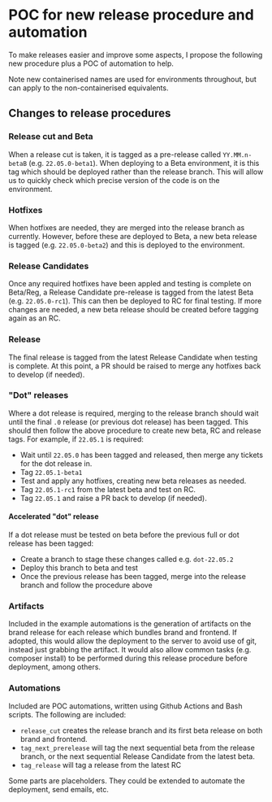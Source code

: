 # POC for new release procedure and automation

To make releases easier and improve some aspects, I propose the following new procedure plus a POC of automation to help.

Note new containerised names are used for environments throughout, but can apply to the non-containerised equivalents.

## Changes to release procedures

### Release cut and Beta
When a release cut is taken, it is tagged as a pre-release called `YY.MM.n-betaB` (e.g. `22.05.0-beta1`). When deploying to a Beta
environment, it is this tag which should be deployed rather than the release branch. This will allow us to quickly check which
precise version of the code is on the environment.

### Hotfixes
When hotfixes are needed, they are merged into the release branch as currently. However, before these are deployed to Beta, a
new beta release is tagged (e.g. `22.05.0-beta2`) and this is deployed to the environment.

### Release Candidates
Once any required hotfixes have been appled and testing is complete on Beta/Reg, a Release Candidate pre-release is tagged from the
latest Beta (e.g. `22.05.0-rc1`). This can then be deployed to RC for final testing. If more changes are needed, a new beta release
should be created before tagging again as an RC.

### Release
The final release is tagged from the latest Release Candidate when testing is complete. At this point, a PR should be raised to merge
any hotfixes back to develop (if needed).

### "Dot" releases
Where a dot release is required, merging to the release branch should wait until the final `.0` release (or previous dot release) has
been tagged. This should then follow the above procedure to create new beta, RC and release tags. For example, if `22.05.1` is required:
- Wait until `22.05.0` has been tagged and released, then merge any tickets for the dot release in.
- Tag `22.05.1-beta1`
- Test and apply any hotfixes, creating new beta releases as needed.
- Tag `22.05.1-rc1` from the latest beta and test on RC.
- Tag `22.05.1` and raise a PR back to develop (if needed).

#### Accelerated "dot" release
If a dot release must be tested on beta before the previous full or dot release has been tagged:
- Create a branch to stage these changes called e.g. `dot-22.05.2`
- Deploy this branch to beta and test
- Once the previous release has been tagged, merge into the release branch and follow the procedure above

### Artifacts
Included in the example automations is the generation of artifacts on the brand release for each release which bundles brand and frontend.
If adopted, this would allow the deployment to the server to avoid use of git, instead just grabbing the artifact. It would also allow
common tasks (e.g. composer install) to be performed during this release procedure before deployment, among others.

### Automations
Included are POC automations, written using Github Actions and Bash scripts. The following are included:
- `release_cut` creates the release branch and its first beta release on both brand and frontend.
- `tag_next_prerelease` will tag the next sequential beta from the release branch, or the next sequential Release Candidate from the latest beta.
- `tag_release` will tag a release from the latest RC

Some parts are placeholders. They could be extended to automate the deployment, send emails, etc.
